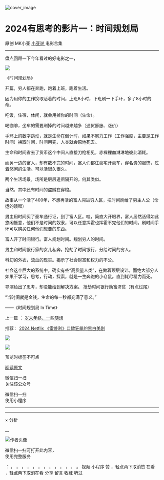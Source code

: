 ![cover_image](https://mmbiz.qpic.cn/mmbiz_jpg/A8SKDch4cJHM0teiapJdO5rmFp6Kju9dT6glvqEfEOSgaRZE2Elj1ZnwfP7L08ybbuO3owcAuDYcwUJ1fcnyCZg/0?wx_fmt=jpeg)

#  2024有思考的影片一：时间规划局

原创  MK小亚  [ 小亚说 ](https://mp.weixin.qq.com/mp/appmsgalbum?__biz=MzUxNDAwNTk0MQ==&action=getalbum&album_id=2480908578841772032#wechat_redirect) 电影合集

__ _ _ _ _

  

盘点回顾一下今年看过的好电影之一，

![](https://mmbiz.qpic.cn/mmbiz_jpg/A8SKDch4cJHM0teiapJdO5rmFp6Kju9dTRDqotlbhRdxDkC1eTtx0PoK4j0ic19dtNjMWnl4KeblPJj6bSgr2AMg/640?wx_fmt=jpeg)

《时间规划局》  

开篇，穷人都在奔跑，跑着上班，跑着生活。

因为用你的工作换取活着的时间，上班8小时，下班刷一下手环，多了8小时的命。

吃饭，住宿，休闲，就会用掉你的时间（生命）。

喝咖啡，坐车的需要刷掉的时间越来越多（通货膨胀、涨价）

手环上的数字跳动，就是生命在倒计时，如果不努力工作（工作强度，主要是工作时间）换取时间，时间用完，人类就会原地死去。

生命和时间省去了货币这个中间人直接刀枪相见，赤裸裸血淋淋地彼此消耗。

而另一边的富人，却有数不完的时间，富人们都住豪宅开豪车，穿名贵的服饰，过着悠闲的生活。可以活很久很久。

两个生活场景，场所是层层道闸隔开的。何其类似。

当然，其中还有时间的盗贼在穿梭。

故事从一个活了400年，不想再活的富人闯进穷人区，把时间刷给了男主人公（命运的馈赠）

男主用时间买了豪车通行证，到了富人区。哇，简直大开眼界，富人居然活得如此悠闲惬意，他们不是时间的奴隶，可以任意挥霍也挥霍不完他们的时间。刷时间手环可以购买任何他们想要的东西。

富人开了时间银行。富人规划时间。规划穷人的时间。

男主和时间银行家的女儿私奔，抢劫了时间银行，分给时间的穷人。

科幻的外衣，流血的现实。揭示了社会财富和权力的不公。

社会这个巨大的系统中，确实有些“高质量人类”，在做着顶层设计。而绝大部分人如果不学习，思考，行动，探索，就是一生奔跑的小仓鼠。直到耗尽精力而死。

导演给出了思考，却没能给到解决方案。  抢劫时间银行劫富济贫（有点烂尾）

“当时间就是金钱，生命的每一秒都充满了意义。”  

——《时间规划局 In Time》

  

上一篇  ： [ 岁末年终，一些随想
](https://mp.weixin.qq.com/s?__biz=MzUxNDAwNTk0MQ==&mid=2247485973&idx=1&sn=7fb4a379959e6b9e4c8a26e15406adc9&scene=21#wechat_redirect)

推荐： [ 2024 Netflix 《雷普利》口碑狂飙的黑白美剧
](https://mp.weixin.qq.com/s?__biz=MzUxNDAwNTk0MQ==&mid=2247485202&idx=1&sn=00f63ab97ca349815dae72e9e59454b6&scene=21#wechat_redirect)  

  

  

![](https://mmbiz.qpic.cn/mmbiz_gif/b96CibCt70iaZ7Bia3Wm91cEuWhERXfCYjTia9tf7aMjVBNRETSa2NpGjCV6tyNvgCLos8LBgwEgxcwaIw8zdOsG7A/640?wx_fmt=gif)

![](https://mmbiz.qpic.cn/mmbiz_jpg/A8SKDch4cJEicCnqTxiatgGquhIicZ1wJ1Dth5YOOzoYV7U4N3HmiaO0vVAzjOpBVdtF0gnL632Fc7HqiaDmgveQDEw/640?wx_fmt=jpeg)

  

预览时标签不可点

[ 阅读原文 ](javascript:;)

微信扫一扫  
关注该公众号



微信扫一扫  
使用小程序

****



****



×  分析

__

![作者头像](http://mmbiz.qpic.cn/mmbiz_png/A8SKDch4cJE0KicTMyrVCx3VLqEgic5sJ1V5QeGZTibG9GLZlSCXSj5ByXNkib5PBrZVMkI41KKxgwE1K9gfypUeRg/0?wx_fmt=png)

微信扫一扫可打开此内容，  
使用完整服务

：  ，  ，  ，  ，  ，  ，  ，  ，  ，  ，  ，  ，  。  视频  小程序  赞  ，轻点两下取消赞  在看  ，轻点两下取消在看
分享  留言  收藏  听过

